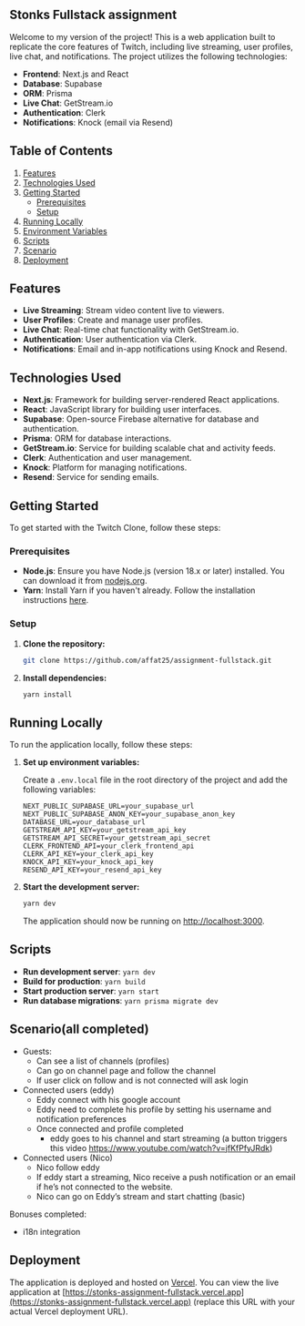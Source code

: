 ## Stonks Fullstack assignment

Welcome to my version of the project! This is a web application built to replicate the core features of Twitch, including live streaming, user profiles, live chat, and notifications. The project utilizes the following technologies:

- **Frontend**: Next.js and React
- **Database**: Supabase
- **ORM**: Prisma
- **Live Chat**: GetStream.io
- **Authentication**: Clerk
- **Notifications**: Knock (email via Resend)
  
## Table of Contents

1. [Features](#features)
2. [Technologies Used](#technologies-used)
3. [Getting Started](#getting-started)
   - [Prerequisites](#prerequisites)
   - [Setup](#setup)
4. [Running Locally](#running-locally)
5. [Environment Variables](#environment-variables)
6. [Scripts](#scripts)
7. [Scenario](#scenario)
8. [Deployment](#deployment)

## Features

- **Live Streaming**: Stream video content live to viewers.
- **User Profiles**: Create and manage user profiles.
- **Live Chat**: Real-time chat functionality with GetStream.io.
- **Authentication**: User authentication via Clerk.
- **Notifications**: Email and in-app notifications using Knock and Resend.

## Technologies Used

- **Next.js**: Framework for building server-rendered React applications.
- **React**: JavaScript library for building user interfaces.
- **Supabase**: Open-source Firebase alternative for database and authentication.
- **Prisma**: ORM for database interactions.
- **GetStream.io**: Service for building scalable chat and activity feeds.
- **Clerk**: Authentication and user management.
- **Knock**: Platform for managing notifications.
- **Resend**: Service for sending emails.

## Getting Started

To get started with the Twitch Clone, follow these steps:

### Prerequisites

- **Node.js**: Ensure you have Node.js (version 18.x or later) installed. You can download it from [nodejs.org](https://nodejs.org/).
- **Yarn**: Install Yarn if you haven't already. Follow the installation instructions [here](https://classic.yarnpkg.com/en/docs/install).

### Setup

1. **Clone the repository:**

    ```bash
    git clone https://github.com/affat25/assignment-fullstack.git
    ```

2. **Install dependencies:**

    ```bash
    yarn install
    ```

## Running Locally

To run the application locally, follow these steps:

1. **Set up environment variables:**

    Create a `.env.local` file in the root directory of the project and add the following variables:

    ```env
    NEXT_PUBLIC_SUPABASE_URL=your_supabase_url
    NEXT_PUBLIC_SUPABASE_ANON_KEY=your_supabase_anon_key
    DATABASE_URL=your_database_url
    GETSTREAM_API_KEY=your_getstream_api_key
    GETSTREAM_API_SECRET=your_getstream_api_secret
    CLERK_FRONTEND_API=your_clerk_frontend_api
    CLERK_API_KEY=your_clerk_api_key
    KNOCK_API_KEY=your_knock_api_key
    RESEND_API_KEY=your_resend_api_key
    ```

2. **Start the development server:**

    ```bash
    yarn dev
    ```

    The application should now be running on [http://localhost:3000](http://localhost:3000).

## Scripts

- **Run development server**: `yarn dev`
- **Build for production**: `yarn build`
- **Start production server**: `yarn start`
- **Run database migrations**: `yarn prisma migrate dev`

## Scenario(all completed)

- Guests:
  - Can see a list of channels (profiles)
  - Can go on channel page and follow the channel
  - If user click on follow and is not connected will ask login
- Connected users (eddy)
  - Eddy connect with his google account
  - Eddy need to complete his profile by setting his username and notification preferences
  - Once connected and profile completed
    - eddy goes to his channel and start streaming (a button triggers this video https://www.youtube.com/watch?v=jfKfPfyJRdk)
- Connected users (Nico)
  - Nico follow eddy
  - If eddy start a streaming, Nico receive a push notification or an email if he’s not connected to the website.
  - Nico can go on Eddy’s stream and start chatting (basic)

Bonuses completed:

- i18n integration

## Deployment

The application is deployed and hosted on [Vercel](https://vercel.com). You can view the live application at [https://stonks-assignment-fullstack.vercel.app](https://stonks-assignment-fullstack.vercel.app) (replace this URL with your actual Vercel deployment URL).
